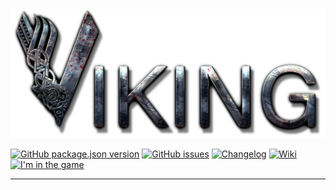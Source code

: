 <img src="/Assets/VIKINKGlogo.png"> 

 [![GitHub package.json version](https://img.shields.io/github/package-json/v/jourloy/viking?style=flat-square)](https://github.com/Jourloy/Viking/releases) [![GitHub issues](https://img.shields.io/github/issues/jourloy/viking?style=flat-square)](https://github.com/Jourloy/VIKING/issues/new) [![Changelog](https://img.shields.io/badge/changelog-Open-blue?style=flat-square)](https://github.com/Jourloy/VIKING/blob/master/CHANGELOG.md) [![Wiki](https://img.shields.io/badge/wiki-Open-blue?style=flat-square)](https://github.com/Jourloy/VIKING/wiki) [![I'm in the game](https://img.shields.io/badge/I'm%20in%20the%20game-here-blue?style=flat-square)](https://screeps.com/a/#!/profile/JOURLOY)

----
